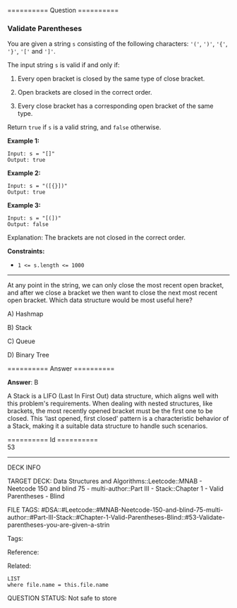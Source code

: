 ========== Question ==========  

### Validate Parentheses

You are given a string `s` consisting of the following characters: `'('`, `')'`, `'{'`, `'}'`, `'['` and `']'`.

The input string `s` is valid if and only if:

1.  Every open bracket is closed by the same type of close bracket.

2.  Open brackets are closed in the correct order.

3.  Every close bracket has a corresponding open bracket of the same type.

Return `true` if `s` is a valid string, and `false` otherwise.

**Example 1:**

```
Input: s = "[]"
Output: true
```

**Example 2:**

```
Input: s = "([{}])"
Output: true
```

**Example 3:**

```
Input: s = "[(])"
Output: false
```

Explanation: The brackets are not closed in the correct order.

**Constraints:**

-   `1 <= s.length <= 1000`

---

At any point in the string, we can only close the most recent open bracket, and after we close a bracket we then want to close the next most recent open bracket. Which data structure would be most useful here?

A) Hashmap

B) Stack

C) Queue

D) Binary Tree  

========== Answer ==========  

**Answer**: B

A Stack is a LIFO (Last In First Out) data structure, which aligns well with this problem's requirements. When dealing with nested structures, like brackets, the most recently opened bracket must be the first one to be closed. This 'last opened, first closed' pattern is a characteristic behavior of a Stack, making it a suitable data structure to handle such scenarios.

========== Id ==========  
53

---

DECK INFO

TARGET DECK: Data Structures and Algorithms::Leetcode::MNAB - Neetcode 150 and blind 75 - multi-author::Part III - Stack::Chapter 1 - Valid Parentheses - Blind

FILE TAGS: #DSA::#Leetcode::#MNAB-Neetcode-150-and-blind-75-multi-author::#Part-III-Stack::#Chapter-1-Valid-Parentheses-Blind::#53-Validate-parentheses-you-are-given-a-strin

Tags:

Reference:

Related:

```dataview
LIST
where file.name = this.file.name
```
QUESTION STATUS: Not safe to store

